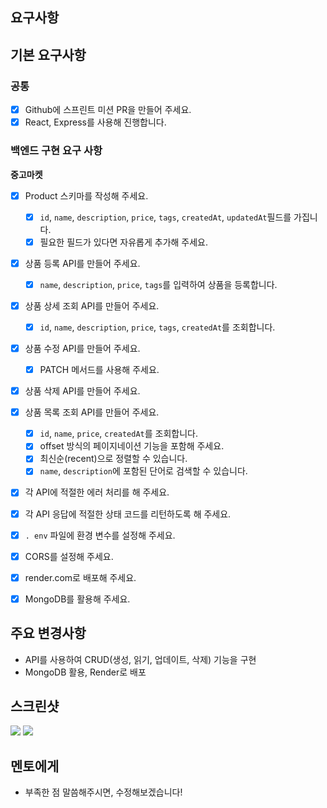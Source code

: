 ## 요구사항

## 기본 요구사항

### 공통

- [x] Github에 스프린트 미션 PR을 만들어 주세요.
- [x] React, Express를 사용해 진행합니다.

### 백엔드 구현 요구 사항

**중고마켓**

- [x] Product 스키마를 작성해 주세요.
  - [x] `id`, `name`, `description`, `price`, `tags`, `createdAt`, `updatedAt`필드를 가집니다.
  - [x] 필요한 필드가 있다면 자유롭게 추가해 주세요.
- [x] 상품 등록 API를 만들어 주세요.

  - [x] `name`, `description`, `price`, `tags`를 입력하여 상품을 등록합니다.

- [x] 상품 상세 조회 API를 만들어 주세요.

  - [x] `id`, `name`, `description`, `price`, `tags`, `createdAt`를 조회합니다.

- [x] 상품 수정 API를 만들어 주세요.

  - [x] PATCH 메서드를 사용해 주세요.

- [x] 상품 삭제 API를 만들어 주세요.

- [x] 상품 목록 조회 API를 만들어 주세요.

  - [x] `id`, `name`, `price`, `createdAt`를 조회합니다.
  - [x] offset 방식의 페이지네이션 기능을 포함해 주세요.
  - [x] 최신순(recent)으로 정렬할 수 있습니다.
  - [x] `name`, `description`에 포함된 단어로 검색할 수 있습니다.

- [x] 각 API에 적절한 에러 처리를 해 주세요.

- [x] 각 API 응답에 적절한 상태 코드를 리턴하도록 해 주세요.

- [x] `. env` 파일에 환경 변수를 설정해 주세요.

- [x] CORS를 설정해 주세요.

- [x] render.com로 배포해 주세요.

- [x] MongoDB를 활용해 주세요.

## 주요 변경사항

- API를 사용하여 CRUD(생성, 읽기, 업데이트, 삭제) 기능을 구현
- MongoDB 활용, Render로 배포

## 스크린샷

![](https://velog.velcdn.com/images/pmj9498/post/f7e2f49b-b273-4fe6-b018-54447ab97d3f/image.png)
![](https://velog.velcdn.com/images/pmj9498/post/ab1ceaaf-30cd-4664-804d-bdae09f3466d/image.png)

## 멘토에게

- 부족한 점 말씀해주시면, 수정해보겠습니다!
